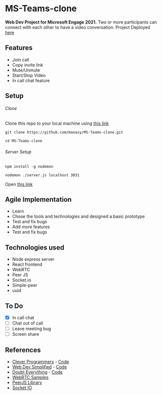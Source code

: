 # MS-Teams-clone

**Web Dev Project for Microsoft Engage 2021.**
Two or more participants can connect with each other to have a video conversation.
Project Deployed [here](https://ms-teams-clone-1997.herokuapp.com/7716c6b1-0057-483c-9b99-cc301a3b4d9e)

## Features
* Join call
* Copy invite link
* Mute/Unmute 
* Start/Stop Video
* In call chat feature

## Setup
###### Clone
Clone this repo to your local machine using [this link](https://github.com/manasy/MS-Teams-clone.git)
```
git clone https://github.com/manasy/MS-Teams-clone.git
```
```
cd MS-Teams-clone
``` 
###### Server Setup 

```
npm install -g nodemon
``` 
```
nodemon ./server.js localhost 3031
``` 
Open [this link](http://localhost:3031/)

## Agile Implementation
* Learn
* Chose the tools and technologies and designed a basic prototype
* Test and fix bugs
* Add more features 
* Test and fix bugs

## Technologies used
* Node express server
* React frontend
* WebRTC
* Peer JS
* Socket.io
* Simple-peer
* uuid

## To Do
- [x] In call chat
- [ ] Chat out of call
- [ ] Leave meeting bug
- [ ] Screen share

## References
* [Clever Programmers](https://youtu.be/ZVznzY7EjuY) - [Code](https://github.com/CleverProgrammers/nodejs-zoom-clone)
* [Web Dev Simplified](https://youtu.be/DvlyzDZDEq4) - [Code](https://github.com/WebDevSimplified/Zoom-Clone-With-WebRTC)
* [Doubt Everything](https://youtu.be/KLCcCTFivhM) - [Code](https://github.com/Vinnu1/simple-videochat-webrtc)
* [WebRTC Samples](https://github.com/webrtc/samples)
* [PeerJS Library](https://peerjs.com/)
* [Socket IO](https://socket.io/)
